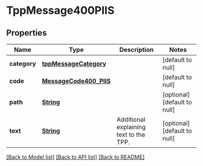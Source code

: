 # TppMessage400PIIS
## Properties

Name | Type | Description | Notes
------------ | ------------- | ------------- | -------------
**category** | [**tppMessageCategory**](tppMessageCategory.md) |  | [default to null]
**code** | [**MessageCode400_PIIS**](MessageCode400_PIIS.md) |  | [default to null]
**path** | [**String**](string.md) |  | [optional] [default to null]
**text** | [**String**](string.md) | Additional explaining text to the TPP. | [optional] [default to null]

[[Back to Model list]](../README.md#documentation-for-models) [[Back to API list]](../README.md#documentation-for-api-endpoints) [[Back to README]](../README.md)

